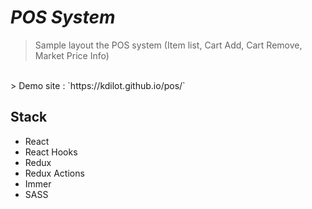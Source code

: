 # *POS System*
	

> Sample layout the POS system (Item list, Cart Add, Cart Remove, Market Price Info)
<br/>
> Demo site : `https://kdilot.github.io/pos/`


## Stack

 - React
 - React Hooks
 - Redux
 - Redux Actions
 - Immer
 - SASS
